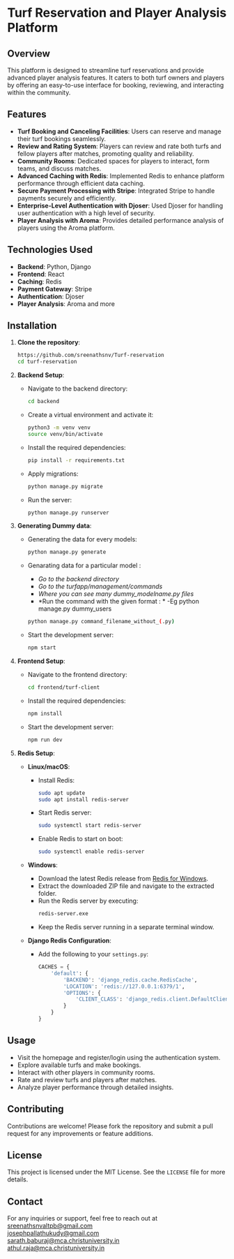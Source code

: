 # Turf Reservation and Player Analysis Platform

## Overview

This platform is designed to streamline turf reservations and provide advanced player analysis features. It caters to both turf owners and players by offering an easy-to-use interface for booking, reviewing, and interacting within the community.

## Features

- **Turf Booking and Canceling Facilities**: Users can reserve and manage their turf bookings seamlessly.
- **Review and Rating System**: Players can review and rate both turfs and fellow players after matches, promoting quality and reliability.
- **Community Rooms**: Dedicated spaces for players to interact, form teams, and discuss matches.
- **Advanced Caching with Redis**: Implemented Redis to enhance platform performance through efficient data caching.
- **Secure Payment Processing with Stripe**: Integrated Stripe to handle payments securely and efficiently.
- **Enterprise-Level Authentication with Djoser**: Used Djoser for handling user authentication with a high level of security.
- **Player Analysis with Aroma**: Provides detailed performance analysis of players using the Aroma platform.

## Technologies Used

- **Backend**: Python, Django
- **Frontend**: React
- **Caching**: Redis
- **Payment Gateway**: Stripe
- **Authentication**: Djoser
- **Player Analysis**: Aroma and more

## Installation

1. **Clone the repository**:
    ```bash
    https://github.com/sreenathsnv/Turf-reservation
    cd turf-reservation
    ```

2. **Backend Setup**:
    - Navigate to the backend directory:
      ```bash
      cd backend
      ```
    - Create a virtual environment and activate it:
      ```bash
      python3 -m venv venv
      source venv/bin/activate
      ```
    - Install the required dependencies:
      ```bash
      pip install -r requirements.txt
      ```
    - Apply migrations:
      ```bash
      python manage.py migrate
      ```
    - Run the server:
      ```bash
      python manage.py runserver
      ```
3. **Generating Dummy data**:
    - Generating the data for every models:
      
      ```bash
      python manage.py generate
      ```
    - Genarating data for a particular model :
        - *Go to the backend directory*
        - *Go to the turfapp/management/commands*
        - *Where you can see many dummy_modelname.py files*
        - *Run the command with the given format : *
        -Eg python manage.py dummy_users
      ```bash
      python manage.py command_filename_without_(.py)
      ```
    - Start the development server:
      ```bash
      npm start
4. **Frontend Setup**:
    - Navigate to the frontend directory:
      ```bash
      cd frontend/turf-client
      ```
    - Install the required dependencies:
      ```bash
      npm install
      ```
    - Start the development server:
      ```bash
      npm run dev
      ```
5. **Redis Setup**:
    - **Linux/macOS**:
      - Install Redis:
        ```bash
        sudo apt update
        sudo apt install redis-server
        ```
      - Start Redis server:
        ```bash
        sudo systemctl start redis-server
        ```
      - Enable Redis to start on boot:
        ```bash
        sudo systemctl enable redis-server
        ```
    - **Windows**:
      - Download the latest Redis release from [Redis for Windows](https://github.com/microsoftarchive/redis/releases).
      - Extract the downloaded ZIP file and navigate to the extracted folder.
      - Run the Redis server by executing:
        ```bash
        redis-server.exe
        ```
      - Keep the Redis server running in a separate terminal window.
      
    - **Django Redis Configuration**:
      - Add the following to your `settings.py`:
        ```python
        CACHES = {
            'default': {
                'BACKEND': 'django_redis.cache.RedisCache',
                'LOCATION': 'redis://127.0.0.1:6379/1',
                'OPTIONS': {
                    'CLIENT_CLASS': 'django_redis.client.DefaultClient',
                }
            }
        }
        ```

## Usage

- Visit the homepage and register/login using the authentication system.
- Explore available turfs and make bookings.
- Interact with other players in community rooms.
- Rate and review turfs and players after matches.
- Analyze player performance through detailed insights.

## Contributing

Contributions are welcome! Please fork the repository and submit a pull request for any improvements or feature additions.

## License

This project is licensed under the MIT License. See the `LICENSE` file for more details.

## Contact

For any inquiries or support, feel free to reach out at \
[sreenathsnvaltpb@gmail.com](mailto:sreenathsnvaltpb@gmail.com) \
[josephpallathukudy@gmail.com](mailto:josephpallathukudy@gmail.com)\
[sarath.baburaj@mca.christuniversity.in](mailto:sarath.baburaj@mca.christuniversity.in) \
[athul.raja@mca.christuniversity.in](mailto:athul.raja@mca.christuniversity.in) 
